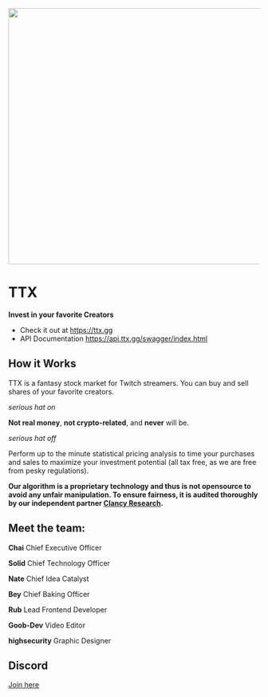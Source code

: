 <img src="https://github.com/user-attachments/assets/cdfa508c-c15e-4cec-b2d3-1c00547872f5" width=512>

# TTX 

**Invest in your favorite Creators**

- Check it out at https://ttx.gg
- API Documentation https://api.ttx.gg/swagger/index.html

## How it Works

TTX is a fantasy stock market for Twitch streamers. You can buy and sell shares of your favorite creators.

*serious hat on* 

**Not real money**, **not crypto-related**, and **never** will be.

*serious hat off*

Perform up to the minute statistical pricing analysis to time your purchases and sales to maximize your investment potential (all tax free, as we are free from pesky regulations).

**Our algorithm is a proprietary technology and thus is not opensource to avoid any unfair manipulation. To ensure fairness, it is audited thoroughly by our independent partner [Clancy Research](https://github.com/Clancy-Research/about/blob/main/README.md).**


## Meet the team:

**Chai** Chief Executive Officer

**Solid** Chief Technology Officer

**Nate** Chief Idea Catalyst 

**Bey** Chief Baking Officer 

**Rub** Lead Frontend Developer


**Goob-Dev** Video Editor


**highsecurity** Graphic Designer

## Discord 

[Join here](https://discord.com/invite/DEn7sAcDE6)
